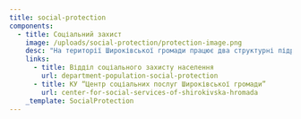 ```yaml
---
title: social-protection
components:
  - title: Соціальний захист
    image: /uploads/social-protection/protection-image.png
    desc: "На території Широківської громади працює два структурні підрозділи, які захищають права людей, які потребують соціальної підтримка: Відділ соціального захисту населення та КУ “Центр соціальних послуг Широківської громади”.\_\n\nПерший забезпечує виконання на території Широківської територіальної громади повноважень у сфері: соціальної підтримки та надання соціальних послуг особам похилого віку, особам з інвалідністю, сім’ям та особам,\_ які перебувають у складних життєвих обставинах, дітям-сиротам та дітям позбавлених батьківського піклування, малозабезпеченим та іншим вразливим верствам населення.\n\nА у КУ “Центр соціальних послуг Широківської громади” наразі працює п’ять відділень: соціальної допомоги вдома, натуральної та грошової допомоги, денного перебування, підтримки осіб, які постраждали від домашнього насильства за ознакою статі та соціальне таксі. По послуги, які надає установа читайте на їх сторінці.\n"
    links:
      - title: Відділ соціального захисту населення
        url: department-population-social-protection
      - title: КУ “Центр соціальних послуг Широківської громади”
        url: center-for-social-services-of-shirokivska-hromada
    _template: SocialProtection
---
```


